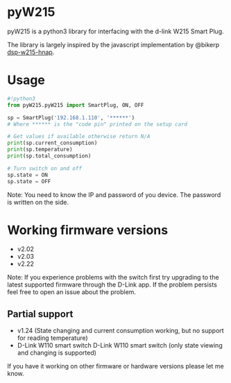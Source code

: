 # pyW215

pyW215 is a python3 library for interfacing with the d-link W215 Smart Plug.

The library is largely inspired by the javascript implementation by @bikerp [dsp-w215-hnap](https://github.com/bikerp/dsp-w215-hnap).

# Usage
```python
#!python3
from pyW215.pyW215 import SmartPlug, ON, OFF

sp = SmartPlug('192.168.1.110', '******')
# Where ****** is the "code pin" printed on the setup card

# Get values if available otherwise return N/A
print(sp.current_consumption)
print(sp.temperature)
print(sp.total_consumption)

# Turn switch on and off
sp.state = ON
sp.state = OFF
```

Note: You need to know the IP and password of you device. The password is written on the side.

# Working firmware versions
* v2.02
* v2.03
* v2.22

Note: If you experience problems with the switch first try upgrading to the latest supported firmware through the D-Link app. If the problem persists feel free to open an issue about the problem.

## Partial support
* v1.24 (State changing and current consumption working, but no support for reading temperature)
* D-Link W110 smart switch D-Link W110 smart switch (only state viewing and changing is supported)

If you have it working on other firmware or hardware versions please let me know.
